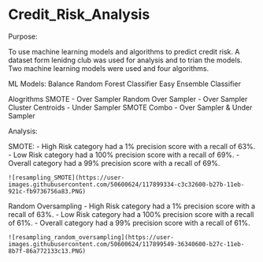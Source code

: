 # Credit_Risk_Analysis

Purpose:

  To use machine learning models and algorithms to predict credit risk. A dataset form lenidng club was used for analysis and to trian the models. Two machine learning models were used and four algorithms. 

  ML Models:
    Balance Random Forest Classifier
    Easy Ensemble Classifier
    
  Alogrithms
    SMOTE - Over Sampler
    Random Over Sampler - Over Sampler
    Cluster Centroids - Under Sampler
    SMOTE Combo - Over Sampler & Under Sampler
    
Analysis:

  SMOTE: 
    - High Risk category had a 1% precision score with a recall of 63%.
    - Low Risk category had a 100% precision score with a recall of 69%.
    - Overall category had a 99% precision score with a recall of 69%. 
    
    ![resampling_SMOTE](https://user-images.githubusercontent.com/50600624/117899334-c3c32600-b27b-11eb-921c-fb9736756a83.PNG)

  Random Oversampling
    - High Risk category had a 1% precision score with a recall of 63%.
    - Low Risk category had a 100% precision score with a recall of 61%.
    - Overall category had a 99% precision score with a recall of 61%. 

    ![resampling_random_oversampling](https://user-images.githubusercontent.com/50600624/117899549-36340600-b27c-11eb-8b7f-86a772133c13.PNG)

  
